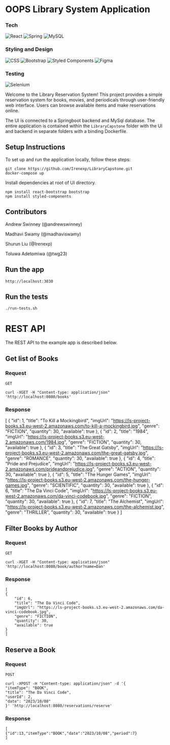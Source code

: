 # OOPS Library System Application

### Tech
![React](https://img.shields.io/badge/react-%2320232a.svg?style=for-the-badge&logo=react&logoColor=%2361DAFB)
![Spring](https://img.shields.io/badge/spring-%236DB33F.svg?style=for-the-badge&logo=spring&logoColor=white)
![MySQL](https://img.shields.io/badge/mysql-%2300f.svg?style=for-the-badge&logo=mysql&logoColor=white)
### Styling and Design
![CSS](https://img.shields.io/badge/CSS3-1572B6?style=for-the-badge&logo=css3&logoColor=white)
![Bootstrap](https://img.shields.io/badge/bootstrap-%238511FA.svg?style=for-the-badge&logo=bootstrap&logoColor=white)
![Styled Components](https://img.shields.io/badge/styled--components-DB7093?style=for-the-badge&logo=styled-components&logoColor=white)
![Figma](https://img.shields.io/badge/figma-%23F24E1E.svg?style=for-the-badge&logo=figma&logoColor=white)
### Testing
![Selenium](https://img.shields.io/badge/-selenium-%43B02A?style=for-the-badge&logo=selenium&logoColor=white)

Welcome to the Library Reservation System! This project provides a simple reservation system for books, movies, and periodicals through user-friendly web interface. Users can browse available items and make reservations online. 

The UI is connected to a Springboot backend and MySql database.
The entire application is contained within the `LibraryCapstone` folder with the UI and backend in separate folders with a binding Dockerfile.

## Setup Instructions
To set up and run the application locally, follow these steps:

    git clone https://github.com/Irenexp/LibraryCapstone.git
    docker-compose up
    
Install dependencies at root of UI directory.

    npm install react-bootstrap bootstrap
    npm install styled-components


## Contributors
Andrew Swinney (@andrewswinney)

Madhavi Swamy (@madhaviswamy)

Shurun Liu (@Irenexp)

Toluwa Adetomiwa (@twg23)

## Run the app

    http://localhost:3030

## Run the tests

    ./run-tests.sh

# REST API

The REST API to the example app is described below.

## Get list of Books

### Request

`GET`

    curl -XGET -H "Content-type: application/json" 'http://localhost:8080/books'

### Response

   [
    {
        "id": 1,
        "title": "To Kill a Mockingbird",
        "imgUrl": "https://ls-project-books.s3.eu-west-2.amazonaws.com/to-kill-a-mockingbird.jpg",
        "genre": "FICTION",
        "quantity": 30,
        "available": true
    },
    {
        "id": 2,
        "title": "1984",
        "imgUrl": "https://ls-project-books.s3.eu-west-2.amazonaws.com/1984.jpg",
        "genre": "FICTION",
        "quantity": 30,
        "available": true
    },
    {
        "id": 3,
        "title": "The Great Gatsby",
        "imgUrl": "https://ls-project-books.s3.eu-west-2.amazonaws.com/the-great-gatsby.jpg",
        "genre": "ROMANCE",
        "quantity": 30,
        "available": true
    },
    {
        "id": 4,
        "title": "Pride and Prejudice",
        "imgUrl": "https://ls-project-books.s3.eu-west-2.amazonaws.com/prideandprejudice.jpg",
        "genre": "ACTION",
        "quantity": 30,
        "available": true
    },
    {
        "id": 5,
        "title": "The Hunger Games",
        "imgUrl": "https://ls-project-books.s3.eu-west-2.amazonaws.com/the-hunger-games.jpg",
        "genre": "SCIENTIFIC",
        "quantity": 30,
        "available": true
    },
    {
        "id": 6,
        "title": "The Da Vinci Code",
        "imgUrl": "https://ls-project-books.s3.eu-west-2.amazonaws.com/da-vinci-codebook.jpg",
        "genre": "FICTION",
        "quantity": 30,
        "available": true
    },
    {
        "id": 7,
        "title": "The Alchemist",
        "imgUrl": "https://ls-project-books.s3.eu-west-2.amazonaws.com/the-alchemist.jpg",
        "genre": "THRILLER",
        "quantity": 30,
        "available": true
    }
]


## Filter Books by Author

### Request

`GET`

    curl -XGET -H "Content-type: application/json" 'http://localhost:8080/book/author?name=Dan'

### Response

    [
    {
        "id": 6,
        "title": "The Da Vinci Code",
        "imgUrl": "https://ls-project-books.s3.eu-west-2.amazonaws.com/da-vinci-codebook.jpg",
        "genre": "FICTION",
        "quantity": 30,
        "available": true
    }
    ]
## Reserve a Book

### Request

`POST`

    curl -XPOST -H "Content-type: application/json" -d '{
    "itemType": "BOOK",
    "title": "The Da Vinci Code",
    "userId": 2,
    "date": "2023/10/08"
    }' 'http://localhost:8080/reservations/reserve'

### Response

    [
    {"id":13,"itemType":"BOOK","date":"2023/10/08","period":7}
    ]
